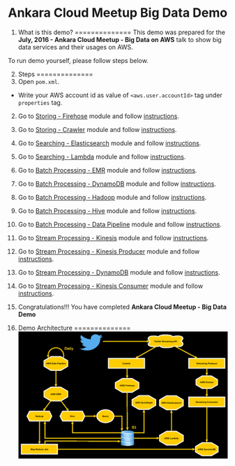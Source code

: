 # Ankara Cloud Meetup Big Data Demo 

1. What is this demo?
==============
This demo was prepared for the **July, 2016 - Ankara Cloud Meetup - Big Data on AWS** talk
to show big data services and their usages on AWS.

To run demo yourself, please follow steps below.

2. Steps
==============
1. Open `pom.xml`.
  * Write your AWS account id as value of `<aws.user.accountId>` tag under `properties` tag.
2. Go to [Storing - Firehose](https://github.com/serkan-ozal/ankaracloudmeetup-bigdata-demo/tree/master/bigdata-demo-storing-firehose) module 
   and follow [instructions](https://github.com/serkan-ozal/ankaracloudmeetup-bigdata-demo/tree/master/bigdata-demo-storing-firehose/README.md).
3. Go to [Storing - Crawler](https://github.com/serkan-ozal/ankaracloudmeetup-bigdata-demo/tree/master/bigdata-demo-storing-crawler) module 
   and follow [instructions](https://github.com/serkan-ozal/ankaracloudmeetup-bigdata-demo/tree/master/bigdata-demo-storing-crawler/README.md).
4. Go to [Searching - Elasticsearch](https://github.com/serkan-ozal/ankaracloudmeetup-bigdata-demo/tree/master/bigdata-demo-searching-elasticsearch) module 
   and follow [instructions](https://github.com/serkan-ozal/ankaracloudmeetup-bigdata-demo/tree/master/bigdata-demo-searching-elasticsearch/README.md).
5. Go to [Searching - Lambda](https://github.com/serkan-ozal/ankaracloudmeetup-bigdata-demo/tree/master/bigdata-demo-searching-lambda) module 
   and follow [instructions](https://github.com/serkan-ozal/ankaracloudmeetup-bigdata-demo/tree/master/bigdata-demo-searching-lambda/README.md).
6. Go to [Batch Processing - EMR](https://github.com/serkan-ozal/ankaracloudmeetup-bigdata-demo/tree/master/bigdata-demo-batchprocessing-emr) module 
   and follow [instructions](https://github.com/serkan-ozal/ankaracloudmeetup-bigdata-demo/tree/master/bigdata-demo-batchprocessing-emr/README.md).
7. Go to [Batch Processing - DynamoDB](https://github.com/serkan-ozal/ankaracloudmeetup-bigdata-demo/tree/master/bigdata-demo-batchprocessing-dynamodb) module 
   and follow [instructions](https://github.com/serkan-ozal/ankaracloudmeetup-bigdata-demo/tree/master/bigdata-demo-batchprocessing-dynamodb/README.md).
8. Go to [Batch Processing - Hadoop](https://github.com/serkan-ozal/ankaracloudmeetup-bigdata-demo/tree/master/bigdata-demo-batchprocessing-hadoop) module 
   and follow [instructions](https://github.com/serkan-ozal/ankaracloudmeetup-bigdata-demo/tree/master/bigdata-demo-batchprocessing-hadoop/README.md).
9. Go to [Batch Processing - Hive](https://github.com/serkan-ozal/ankaracloudmeetup-bigdata-demo/tree/master/bigdata-demo-batchprocessing-hive) module 
   and follow [instructions](https://github.com/serkan-ozal/ankaracloudmeetup-bigdata-demo/tree/master/bigdata-demo-batchprocessing-hive/README.md).
10. Go to [Batch Processing - Data Pipeline](https://github.com/serkan-ozal/ankaracloudmeetup-bigdata-demo/tree/master/bigdata-demo-batchprocessing-datapipeline) module 
    and follow [instructions](https://github.com/serkan-ozal/ankaracloudmeetup-bigdata-demo/tree/master/bigdata-demo-batchprocessing-datapipeline/README.md).
11. Go to [Stream Processing - Kinesis](https://github.com/serkan-ozal/ankaracloudmeetup-bigdata-demo/tree/master/bigdata-demo-streamprocessing-kinesis) module 
    and follow [instructions](https://github.com/serkan-ozal/ankaracloudmeetup-bigdata-demo/tree/master/bigdata-demo-streamprocessing-kinesis/README.md).
12. Go to [Stream Processing - Kinesis Producer](https://github.com/serkan-ozal/ankaracloudmeetup-bigdata-demo/tree/master/bigdata-demo-streamprocessing-kinesis-producer) module 
    and follow [instructions](https://github.com/serkan-ozal/ankaracloudmeetup-bigdata-demo/tree/master/bigdata-demo-streamprocessing-kinesis-producer/README.md).
13. Go to [Stream Processing - DynamoDB](https://github.com/serkan-ozal/ankaracloudmeetup-bigdata-demo/tree/master/bigdata-demo-streamprocessing-dynamodb) module 
    and follow [instructions](https://github.com/serkan-ozal/ankaracloudmeetup-bigdata-demo/tree/master/bigdata-demo-streamprocessing-dynamodb/README.md).
14. Go to [Stream Processing - Kinesis Consumer](https://github.com/serkan-ozal/ankaracloudmeetup-bigdata-demo/tree/master/bigdata-demo-streamprocessing-kinesis-consumer) module 
    and follow [instructions](https://github.com/serkan-ozal/ankaracloudmeetup-bigdata-demo/tree/master/bigdata-demo-streamprocessing-kinesis-consumer/README.md).
15. Congratulations!!! You have completed **Ankara Cloud Meetup - Big Data Demo**

3. Demo Architecture
==============
![bigdata-demo-architecture](https://github.com/serkan-ozal/ankaracloudmeetup-bigdata-demo/blob/master/images/bigdata-demo-architecture.png)
